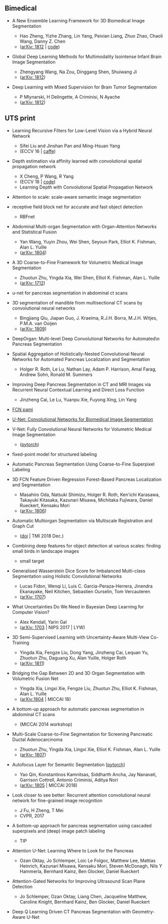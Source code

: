 ## Bimedical
- A New Ensemble Learning Framework for 3D Biomedical Image Segmentation
	- Hao Zheng, Yizhe Zhang, Lin Yang, Peixian Liang, Zhuo Zhao, Chaoli Wang, Danny Z. Chen
	- ([arXiv: 1812](https://arxiv.org/abs/1812.03945) | [code](https://github.com/HaoZheng94/Ensemble))

- Global Deep Learning Methods for Multimodality Isointense Infant Brain Image Segmentation
	- Zhengyang Wang, Na Zou, Dinggang Shen, Shuiwang Ji 
	- ([arXiv: 1812](https://arxiv.org/abs/1812.04103))

- Deep Learning with Mixed Supervision for Brain Tumor Segmentation
	- P Mlynarski, H Delingette, A Criminisi, N Ayache
	- ([arXiv: 1812](https://arxiv.org/abs/1812.04571))

## UTS print
- Learning Recursive Filters for Low-Level Vision via a Hybrid Neural Network
	- Sifei Liu and Jinshan Pan and Ming-Hsuan Yang
	- (ECCV 16 | [caffe](https://github.com/Liusifei/caffe-lowlevel))

- Depth estimation via affinity learned with convolutional spatial propagation network
	- X Cheng, P Wang, R Yang
	- (ECCV 18 | [code](https://github.com/XinJCheng/CSPN))
	- Learning Depth with Convolutional Spatial Propagation Network

- Attention to scale: scale-aware semantic image segmentation

- receptive field block net for accurate and fast object detection
	- RBFnet

- Abdominal Multi-organ Segmentation with Organ-Attention Networks and Statistical Fusion
	- Yan Wang, Yuyin Zhou, Wei Shen, Seyoun Park, Elliot K. Fishman, Alan L. Yuille
	- ([arXiv: 1804](https://arxiv.org/abs/1804.08414))

- A 3D Coarse-to-Fine Framework for Volumetric Medical Image Segmentation
	- Zhuotun Zhu, Yingda Xia, Wei Shen, Elliot K. Fishman, Alan L. Yuille 
	- ([arXiv: 1712](https://arxiv.org/abs/1712.00201))

- u-net for pancreas segmentation in abdominal ct scans

- 3D segmentation of mandible from multisectional CT scans by convolutional neural networks
	- Bingjiang Qiu, Jiapan Guo, J. Kraeima, R.J.H. Borra, M.J.H. Witjes, P.M.A. van Ooijen
	- ([arXiv: 1809](https://arxiv.org/abs/1809.06752))

- DeepOrgan: Multi-level Deep Convolutional Networks for Automated\n Pancreas Segmentation 

- Spatial Aggregation of Holistically-Nested Convolutional Neural Networks for Automated Pancreas Localization and Segmentation
	- Holger R. Roth, Le Lu, Nathan Lay, Adam P. Harrison, Amal Farag, Andrew Sohn, Ronald M. Summers 

- Improving Deep Pancreas Segmentation in CT and MRI Images via Recurrent Neural Contextual Learning and Direct Loss Function
	- Jinzheng Cai, Le Lu, Yuanpu Xie, Fuyong Xing, Lin Yang

- [FCN pami](https://raw.githubusercontent.com/shelhamer/fcn.berkeleyvision.org/master/voc-fcn8s/train.prototxt)

- [U-Net: Convolutional Networks for Biomedical Image Segmentation](https://lmb.informatik.uni-freiburg.de/people/ronneber/u-net/)

- V-Net: Fully Convolutional Neural Networks for Volumetric Medical Image Segmentation
	- ([pytorch](https://github.com/mattmacy/vnet.pytorch))

- fixed-point model for structured labeling

- Automatic Pancreas Segmentation Using Coarse-to-Fine Superpixel Labeling

- 3D FCN Feature Driven Regression Forest-Based Pancreas Localization and Segmentation
	- Masahiro Oda, Natsuki Shimizu, Holger R. Roth, Ken'ichi Karasawa, Takayuki Kitasaka, Kazunari Misawa, Michitaka Fujiwara, Daniel Rueckert, Kensaku Mori
	- ([arXiv: 1806](https://arxiv.org/abs/1806.03019))

- Automatic Multiorgan Segmentation via Multiscale Registration and Graph Cut
	- ([doi](https://doi.org/10.1109/TMI.2018.2851780) | TMI 2018 Dec.)

- Combining deep features for object detection at various scales: finding small birds in landscape images
	- small target

- Generalised Wasserstein Dice Score for Imbalanced Multi-class Segmentation using Holistic Convolutional Networks
	- Lucas Fidon, Wenqi Li, Luis C. Garcia-Peraza-Herrera, Jinendra Ekanayake, Neil Kitchen, Sebastien Ourselin, Tom Vercauteren
	- ([arXiv: 1707](https://arxiv.org/abs/1707.00478))

- What Uncertainties Do We Need in Bayesian Deep Learning for Computer Vision?
	- Alex Kendall, Yarin Gal 
	- ([arXiv: 1703](https://arxiv.org/abs/1703.04977) | NIPS 2017 | LYW)

- 3D Semi-Supervised Learning with Uncertainty-Aware Multi-View Co-Training
	- Yingda Xia, Fengze Liu, Dong Yang, Jinzheng Cai, Lequan Yu, Zhuotun Zhu, Daguang Xu, Alan Yuille, Holger Roth 
	- ([arXiv: 1811](https://arxiv.org/abs/1811.12506))

- Bridging the Gap Between 2D and 3D Organ Segmentation with Volumetric Fusion Net
	- Yingda Xia, Lingxi Xie, Fengze Liu, Zhuotun Zhu, Elliot K. Fishman, Alan L. Yuille
	- ([arXiv:1804](https://arxiv.org/abs/1804.00392) | MICCAI 18)

- A bottom-up approach for automatic pancreas segmentation in abdominal CT scans
	- (MICCAI 2014 workshop)

- Multi-Scale Coarse-to-Fine Segmentation for Screening Pancreatic Ductal Adenocarcinoma
	- Zhuotun Zhu, Yingda Xia, Lingxi Xie, Elliot K. Fishman, Alan L. Yuille
	- ([arXiv: 1807](https://arxiv.org/abs/1807.02941))

- Autofocus Layer for Semantic Segmentation [[pytorch]](https://github.com/yaq007/Autofocus-Layer)
	- Yao Qin, Konstantinos Kamnitsas, Siddharth Ancha, Jay Nanavati, Garrison Cottrell, Antonio Criminisi, Aditya Nori
	- ([arXiv: 1805](https://arxiv.org/abs/1805.08403) | MICCAI 2018)

- Look closer to see better: Recurrent attention convolutional neural network for fine-grained image recognition
	- J Fu, H Zheng, T Mei 
	- CVPR, 2017

- A bottom-up approach for pancreas segmentation using cascaded superpixels and (deep) image patch labeling
	- TIP

- Attention U-Net: Learning Where to Look for the Pancreas
	- Ozan Oktay, Jo Schlemper, Loic Le Folgoc, Matthew Lee, Mattias Heinrich, Kazunari Misawa, Kensaku Mori, Steven McDonagh, Nils Y Hammerla, Bernhard Kainz, Ben Glocker, Daniel Rueckert 

- Attention-Gated Networks for Improving Ultrasound Scan Plane Detection
	- Jo Schlemper, Ozan Oktay, Liang Chen, Jacqueline Matthew, Caroline Knight, Bernhard Kainz, Ben Glocker, Daniel Rueckert

- Deep Q Learning Driven CT Pancreas Segmentation with Geometry-Aware U-Net